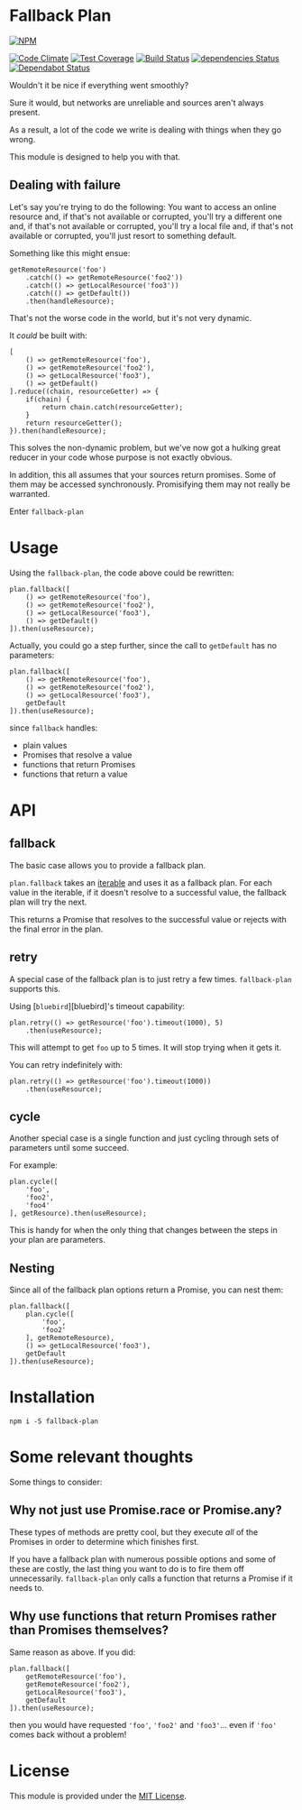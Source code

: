 # Fallback Plan

[![NPM](https://nodei.co/npm/fallback-plan.png?downloads=true&downloadRank=true&stars=true)](https://nodei.co/npm/fallback-plan/)

[![Code Climate](https://codeclimate.com/github/dancrumb/fallback-plan/badges/gpa.svg)](https://codeclimate.com/github/dancrumb/fallback-plan)
[![Test Coverage](https://codeclimate.com/github/dancrumb/fallback-plan/badges/coverage.svg)](https://codeclimate.com/github/dancrumb/fallback-plan/coverage)
[![Build Status](https://travis-ci.org/dancrumb/fallback-plan.svg?branch=master)](https://travis-ci.org/dancrumb/fallback-plan)
[![dependencies Status](https://david-dm.org/dancrumb/fallback-plan/status.svg)](https://david-dm.org/dancrumb/fallback-plan)
[![Dependabot Status](https://api.dependabot.com/badges/status?host=github&repo=dancrumb/fallback-plan)](https://dependabot.com)


Wouldn't it be nice if everything went smoothly?

Sure it would, but networks are unreliable and sources aren't always present.

As a result, a lot of the code we write is dealing with things when they go wrong.

This module is designed to help you with that.

## Dealing with failure

Let's say you're trying to do the following: You want to access an online resource and, if that's 
not available or corrupted, you'll try a different one and, if that's not available or corrupted, 
you'll try a local file and, if that's not available or corrupted, you'll just resort to something default.

Something like this might ensue:

```
getRemoteResource('foo')
    .catch(() => getRemoteResource('foo2'))
    .catch(() => getLocalResource('foo3'))
    .catch(() => getDefault())
    .then(handleResource);
```

That's not the worse code in the world, but it's not very dynamic.

It _could_ be built with:

```
[
    () => getRemoteResource('foo'),
    () => getRemoteResource('foo2'),
    () => getLocalResource('foo3'),
    () => getDefault()
].reduce((chain, resourceGetter) => {
    if(chain) {
        return chain.catch(resourceGetter);
    }
    return resourceGetter();
}).then(handleResource);
```
This solves the non-dynamic problem, but we've now got a hulking great reducer in your code
whose purpose is not exactly obvious.

In addition, this all assumes that your sources return promises. Some of them may be accessed
synchronously. Promisifying them may not really be warranted.

Enter `fallback-plan`

# Usage

Using the `fallback-plan`, the code above could be rewritten:

```
plan.fallback([
    () => getRemoteResource('foo'),
    () => getRemoteResource('foo2'),
    () => getLocalResource('foo3'),
    () => getDefault()
]).then(useResource);
```

Actually, you could go a step further, since the call to `getDefault` has no parameters:
```
plan.fallback([
    () => getRemoteResource('foo'),
    () => getRemoteResource('foo2'),
    () => getLocalResource('foo3'),
    getDefault
]).then(useResource);
```
since `fallback` handles:

- plain values
- Promises that resolve a value
- functions that return Promises
- functions that return a value

# API

## fallback
The basic case allows you to provide a fallback plan.

`plan.fallback` takes an [iterable][iterable] and uses it as a fallback plan. For each value in
the iterable, if it doesn't resolve to a successful value, the fallback plan will try the next.

This returns a Promise that resolves to the successful value or rejects with the final error in
the plan.

## retry
A special case of the fallback plan is to just retry a few times. `fallback-plan` supports this.

Using [`bluebird`][bluebird]'s timeout capability:

```
plan.retry(() => getResource('foo').timeout(1000), 5)
    .then(useResource);
```

This will attempt to get `foo` up to 5 times. It will stop trying when it gets it.

You can retry indefinitely with:
```
plan.retry(() => getResource('foo').timeout(1000))
    .then(useResource);
```
## cycle
Another special case is a single function and just cycling through sets of parameters until some
succeed.

For example:

```
plan.cycle([
    'foo',
    'foo2',
    'foo4'
], getResource).then(useResource);
```

This is handy for when the only thing that changes between the steps in your plan are parameters.

## Nesting

Since all of the fallback plan options return a Promise, you can nest them:

```
plan.fallback([
    plan.cycle([
        'foo',
        'foo2'
    ], getRemoteResource),
    () => getLocalResource('foo3'),
    getDefault
]).then(useResource);
```

# Installation

```
npm i -S fallback-plan
```

# Some relevant thoughts

Some things to consider:

## Why not just use Promise.race or Promise.any?
These types of methods are pretty cool, but they execute *all* of the Promises in order to determine
which finishes first.

If you have a fallback plan with numerous possible options and some of these are costly, the last thing
you want to do is to fire them off unnecessarily. `fallback-plan` only calls a function
that returns a Promise if it needs to.

## Why use functions that return Promises rather than Promises themselves?
Same reason as above. If you did:

```
plan.fallback([
    getRemoteResource('foo'),
    getRemoteResource('foo2'),
    getLocalResource('foo3'),
    getDefault
]).then(useResource);
```

then you would have requested `'foo'`, `'foo2'` and `'foo3'`... even if `'foo'` comes back 
without a problem!


# License
This module is provided under the [MIT License](MIT).

[MIT]: https://spdx.org/licenses/MIT
[iterable]: https://developer.mozilla.org/en-US/docs/Web/JavaScript/Reference/Iteration_protocols#iterable
